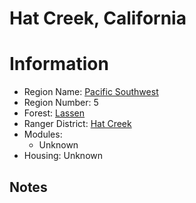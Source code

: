 
Hat Creek, California
=====================
  
# Information  
* Region Name: [Pacific Southwest]()  
* Region Number: 5  
* Forest: [Lassen](http://www.fs.usda.gov/lassen)  
* Ranger District: [Hat Creek]()  
* Modules:  
  - Unknown  
* Housing: Unknown  
  
## Notes

